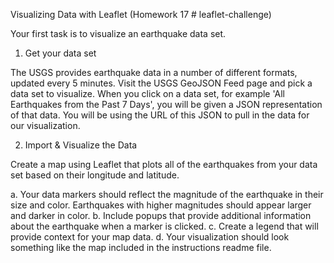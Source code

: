 Visualizing Data with Leaflet 
(Homework 17 # leaflet-challenge)

Your first task is to visualize an earthquake data set.

1. Get your data set

The USGS provides earthquake data in a number of different formats, updated every 5 minutes. Visit the USGS GeoJSON Feed page and pick a data set to visualize. When you click on a data set, for example 'All Earthquakes from the Past 7 Days', you will be given a JSON representation of that data. You will be using the URL of this JSON to pull in the data for our visualization.

2. Import & Visualize the Data

Create a map using Leaflet that plots all of the earthquakes from your data set based on their longitude and latitude.

  a. Your data markers should reflect the magnitude of the earthquake in their size and color. Earthquakes with higher magnitudes should appear larger and darker in color.
  b. Include popups that provide additional information about the earthquake when a marker is clicked.
  c. Create a legend that will provide context for your map data.
  d. Your visualization should look something like the map included in the instructions readme file.
